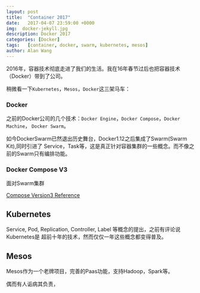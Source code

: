 ```yaml
---
layout: post
title:  "Container 2017"
date:   2017-04-07 23:59:00 +0000
img:  docker-jekyll.jpg
description: Docker 2017
categories: [Docker]
tags:   [container, docker, swarm, kubernetes, mesos]
author: Alan Wang
---
```

2016年，容器技术彻底走进了我们的生活。我在16年春节过后也把容器技术（Docker）带到了公司。

稍微看一下`Kubernetes`，`Mesos`，`Docker`这三架马车：

### Docker
之前的Docker公司的几个技术：`Docker Engine`，`Docker Compose`，`Docker Machine`，
`Docker Swarm`。

如今DockerSwarm已然退出历史舞台，Docker1.12之后集成了Swarm(Swarm Kit),同时引进了
Service，Task等，这是真正针对容器集群的一些概念。而不像之前的Swarm只有编排功能。

### Docker Compose V3
面对Swarm集群

[Compose Version3 Reference](https://docs.docker.com/compose/compose-file/)


## Kubernetes

Service, Pod, Replication, Controller, Label 等概念的提出，之前有评论说Kubernetes是
超前十年的技术，然而仅仅一年这些概念都变得普及。

## Mesos
Mesos作为一个老牌项目，完善的Paas功能，支持Hadoop，Spark等。

偶而有人诟病其负责，


